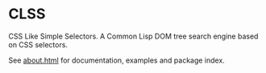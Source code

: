 CLSS
====

CSS Like Simple Selectors. A Common Lisp DOM tree search engine based on CSS selectors.

See [about.html](https://shinmera.github.io./CLSS) for documentation, examples and package index.
